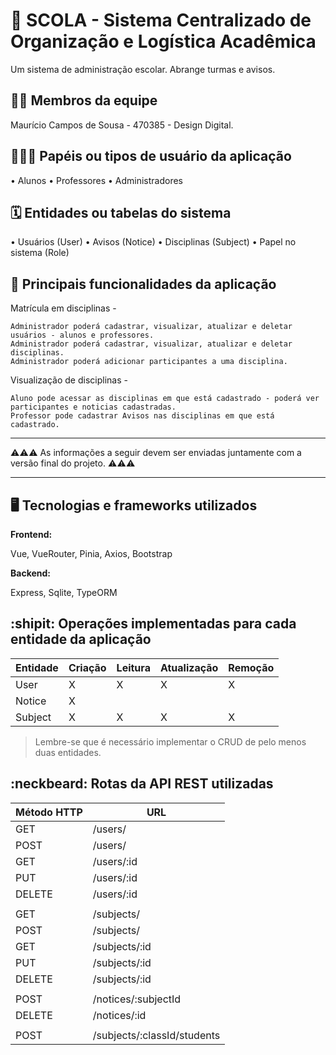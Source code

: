 # :checkered_flag: SCOLA - Sistema Centralizado de Organização e Logística Acadêmica

Um sistema de administração escolar. 
Abrange turmas e avisos.

## :technologist: Membros da equipe

Maurício Campos de Sousa - 470385 - Design Digital.

## :people_holding_hands: Papéis ou tipos de usuário da aplicação


• Alunos
• Professores
• Administradores

## :spiral_calendar: Entidades ou tabelas do sistema

• Usuários (User)
• Avisos (Notice)
• Disciplinas (Subject)
• Papel no sistema (Role)

## :triangular_flag_on_post:	 Principais funcionalidades da aplicação

Matrícula em disciplinas - 

    Administrador poderá cadastrar, visualizar, atualizar e deletar usuários - alunos e professores.
    Administrador poderá cadastrar, visualizar, atualizar e deletar disciplinas.
    Administrador poderá adicionar participantes a uma disciplina.

Visualização de disciplinas  -

    Aluno pode acessar as disciplinas em que está cadastrado - poderá ver participantes e noticias cadastradas.
    Professor pode cadastrar Avisos nas disciplinas em que está cadastrado.

----

:warning::warning::warning: As informações a seguir devem ser enviadas juntamente com a versão final do projeto. :warning::warning::warning:


----

## :desktop_computer: Tecnologias e frameworks utilizados

**Frontend:**

Vue, VueRouter, Pinia, Axios, Bootstrap

**Backend:**

Express, Sqlite, TypeORM 


## :shipit: Operações implementadas para cada entidade da aplicação


| Entidade | Criação | Leitura | Atualização | Remoção |
|----------|---------|---------|-------------|---------|
| User     |    X    |    X    |      X      |    X    |
| Notice   |    X    |         |             |         |
| Subject  |    X    |    X    |      X      |    X    |

> Lembre-se que é necessário implementar o CRUD de pelo menos duas entidades.

## :neckbeard: Rotas da API REST utilizadas

| Método HTTP | URL                  |
|-------------|----------------------|
| GET         | /users/              |
| POST        | /users/              |
| GET         | /users/:id           |
| PUT         | /users/:id           |
| DELETE      | /users/:id           |
|             |                      |
| GET         | /subjects/           |
| POST        | /subjects/           |
| GET         | /subjects/:id        |
| PUT         | /subjects/:id        |
| DELETE      | /subjects/:id        |
|             |                      |
| POST        | /notices/:subjectId  |
| DELETE      | /notices/:id         |
|             |                      |
| POST        | /subjects/:classId/students|
